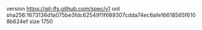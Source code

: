 version https://git-lfs.github.com/spec/v1
oid sha256:1673136d1a075be3fdc6254911f689307cdda74ec6afe16618565f6108b624ef
size 1750
